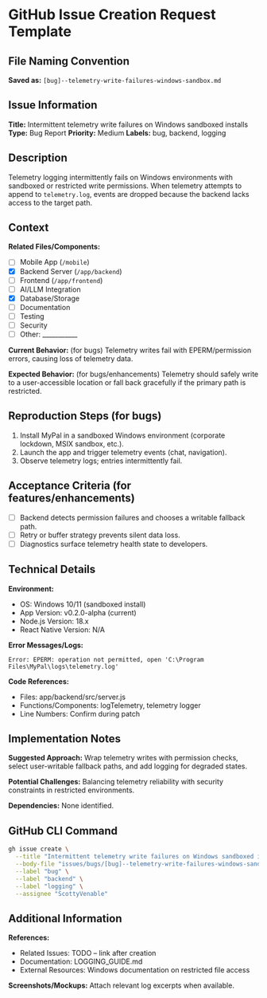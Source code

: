 # GitHub Issue Creation Request Template

## File Naming Convention
**Saved as:** `[bug]--telemetry-write-failures-windows-sandbox.md`

## Issue Information
**Title:** Intermittent telemetry write failures on Windows sandboxed installs
**Type:** Bug Report
**Priority:** Medium
**Labels:** bug, backend, logging

## Description
Telemetry logging intermittently fails on Windows environments with sandboxed or restricted write permissions. When telemetry attempts to append to `telemetry.log`, events are dropped because the backend lacks access to the target path.

## Context
**Related Files/Components:**
- [ ] Mobile App (`/mobile`)
- [x] Backend Server (`/app/backend`)
- [ ] Frontend (`/app/frontend`)
- [ ] AI/LLM Integration
- [x] Database/Storage
- [ ] Documentation
- [ ] Testing
- [ ] Security
- [ ] Other: ___________

**Current Behavior:** (for bugs)
Telemetry writes fail with EPERM/permission errors, causing loss of telemetry data.

**Expected Behavior:** (for bugs/enhancements)
Telemetry should safely write to a user-accessible location or fall back gracefully if the primary path is restricted.

## Reproduction Steps (for bugs)
1. Install MyPal in a sandboxed Windows environment (corporate lockdown, MSIX sandbox, etc.).
2. Launch the app and trigger telemetry events (chat, navigation).
3. Observe telemetry logs; entries intermittently fail.

## Acceptance Criteria (for features/enhancements)
- [ ] Backend detects permission failures and chooses a writable fallback path.
- [ ] Retry or buffer strategy prevents silent data loss.
- [ ] Diagnostics surface telemetry health state to developers.

## Technical Details
**Environment:**
- OS: Windows 10/11 (sandboxed install)
- App Version: v0.2.0-alpha (current)
- Node.js Version: 18.x
- React Native Version: N/A

**Error Messages/Logs:**
```
Error: EPERM: operation not permitted, open 'C:\Program Files\MyPal\logs\telemetry.log'
```

**Code References:**
- Files: app/backend/src/server.js
- Functions/Components: logTelemetry, telemetry logger
- Line Numbers: Confirm during patch

## Implementation Notes
**Suggested Approach:**
Wrap telemetry writes with permission checks, select user-writable fallback paths, and add logging for degraded states.

**Potential Challenges:**
Balancing telemetry reliability with security constraints in restricted environments.

**Dependencies:**
None identified.

## GitHub CLI Command
```bash
gh issue create \
  --title "Intermittent telemetry write failures on Windows sandboxed installs" \
  --body-file "issues/bugs/[bug]--telemetry-write-failures-windows-sandbox.md" \
  --label "bug" \
  --label "backend" \
  --label "logging" \
  --assignee "ScottyVenable"
```

## Additional Information
**References:**
- Related Issues: TODO – link after creation
- Documentation: LOGGING_GUIDE.md
- External Resources: Windows documentation on restricted file access

**Screenshots/Mockups:**
Attach relevant log excerpts when available.
